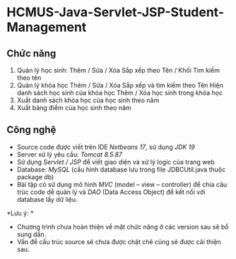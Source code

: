 # HCMUS-Java-Servlet-JSP-Student-Management
## Chức năng
1. Quản lý học sinh:
  Thêm / Sửa / Xóa
  Sắp xếp theo Tên / Khối
  Tìm kiếm theo tên
2. Quản lý khóa học
  Thêm / Sửa / Xóa
  Sắp xếp và tìm kiếm theo Tên
  Hiện danh sách học sinh của khóa học
  Thêm / Xóa học sinh trong khóa học
3. Xuất danh sách khóa học của học sinh theo năm
4. Xuất bảng điểm của học sinh theo năm

## Công nghệ
- Source code được viết trên IDE *Netbeans 17*, sử dụng *JDK 19*
- Server xử lý yêu cầu: *Tomcat 8.5.87*
- Sử dụng *Servlet / JSP* để viết giao diện và xử lý logic của trang web
- Database: *MySQL* (cấu hình database lưu trong file JDBCUtil.java thuộc package db)
- Bài tập có sử dụng mô hình *MVC* (model – view – controller) để chia câu trúc code dễ quản lý và *DAO* (Data Access Object) để kết nối với database lấy dữ liệu.

*Lưu ý: * 
- Chương trình chưa hoàn thiện về mặt chức năng ở các version sau sẽ bổ sung dần.
- Vấn đề cấu trúc source sẽ chưa được chặt chẽ cũng sẽ được cải thiện sau.
